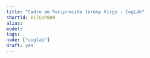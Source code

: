 ```yaml
---
title: "Cadre de Reciprocite Jeremy Virgo - CogLab"
shortid: B1lGsP8BW
alias:
model:
tags:
node: ["coglab"]
draft: yes
---
```

